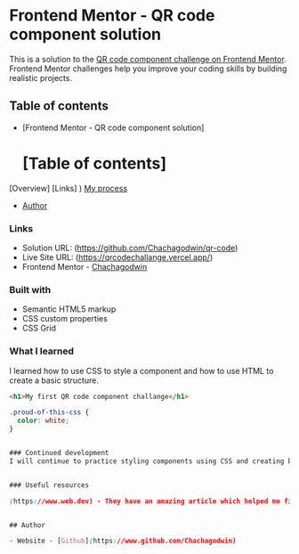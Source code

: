 # Frontend Mentor - QR code component solution

This is a solution to the [QR code component challenge on Frontend Mentor](https://www.frontendmentor.io/challenges/qr-code-component-iux_sIO_H). Frontend Mentor challenges help you improve your coding skills by building realistic projects. 

## Table of contents

- [Frontend Mentor - QR code component solution]


  # [Table of contents]


[Overview]
 [Links]
)
[My process](#what-i-learned)
  - [Author](#author)
  

### Links

- Solution URL: (https://github.com/Chachagodwin/qr-code)
- Live Site URL: (https://qrcodechallange.vercel.app/)
- Frontend Mentor - [Chachagodwin](https://www.frontendmentor.io/profile/Chachagodwin)



### Built with

- Semantic HTML5 markup
- CSS custom properties
- CSS Grid
  

### What I learned

I learned how to use CSS to style a component and how to use HTML to create a basic structure.

```html
<h1>My first QR code component challange</h1>
```

```css
.proud-of-this-css {
  color: white;
}


### Continued development
I will continue to practice styling components using CSS and creating basic structures using HTML. And also work on my CSS skill


### Useful resources

(https://www.web.dev) - They have an amazing article which helped me finally understand this concept. I'd recommend it to anyone still learning this concept.


## Author

- Website - [Github](https://www.github.com/Chachagodwin)
